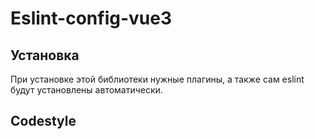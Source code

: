 # Eslint-config-vue3

## Установка

При установке этой библиотеки нужные плагины, а также сам eslint будут установлены автоматически.

## Codestyle
